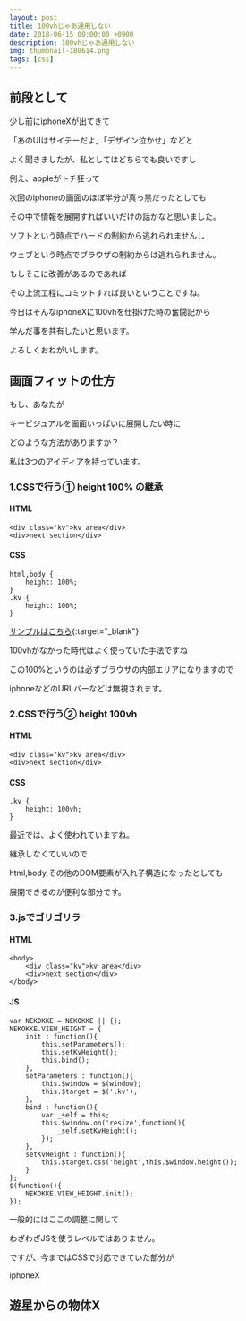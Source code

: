 ```yaml
---
layout: post
title: 100vhじゃあ通用しない
date: 2018-06-15 00:00:00 +0900
description: 100vhじゃあ通用しない
img: thumbnail-180614.png
tags: [css]
---
```

<style>
	* {
		word-break: break-all;
	}
</style>

## 前段として

少し前にiphoneXが出てきて

「あのUIはサイテーだよ」「デザイン泣かせ」などと

よく聞きましたが、私としてはどちらでも良いですし

例え、appleがトチ狂って

次回のiphoneの画面のほぼ半分が真っ黒だったとしても

その中で情報を展開すればいいだけの話かなと思いました。

ソフトという時点でハードの制約から逃れられませんし

ウェブという時点でブラウザの制約からは逃れられません。

もしそこに改善があるのであれば

その上流工程にコミットすれば良いということですね。

今日はそんなiphoneXに100vhを仕掛けた時の奮闘記から

学んだ事を共有したいと思います。

よろしくおねがいします。

## 画面フィットの仕方

もし、あなたが

キービジュアルを画面いっぱいに展開したい時に

どのような方法がありますか？

私は3つのアイディアを持っています。

### 1.CSSで行う① height 100% の継承

#### HTML
```
<div class="kv">kv area</div>
<div>next section</div>
```

#### CSS
```
html,body {
	height: 100%;
}
.kv {
	height: 100%;
}
```

[サンプルはこちら](/sample/vh/index1.html "　"){:target="_blank"}

100vhがなかった時代はよく使っていた手法ですね

この100%というのは必ずブラウザの内部エリアになりますので

iphoneなどのURLバーなどは無視されます。

### 2.CSSで行う② height 100vh

#### HTML
```
<div class="kv">kv area</div>
<div>next section</div>
```

#### CSS
```
.kv {
	height: 100vh;
}
```

最近では、よく使われていますね。

継承しなくていいので

html,body,その他のDOM要素が入れ子構造になったとしても

展開できるのが便利な部分です。

### 3.jsでゴリゴリラ

#### HTML
```
<body>
	<div class="kv">kv area</div>
	<div>next section</div>
</body>
```

#### JS
```
var NEKOKKE = NEKOKKE || {};
NEKOKKE.VIEW_HEIGHT = {
	init : function(){
		this.setParameters();
		this.setKvHeight();
		this.bind();
	},
	setParameters : function(){
		this.$window = $(window);
		this.$target = $('.kv');
	},
	bind : function(){
		var _self = this;
		this.$window.on('resize',function(){
			_self.setKvHeight();
		});
	},
	setKvHeight : function(){
		this.$target.css('height',this.$window.height());
	}
};
$(function(){
	NEKOKKE.VIEW_HEIGHT.init();
});
```



一般的にはここの調整に関して

わざわざJSを使うレベルではありません。

ですが、今まではCSSで対応できていた部分が

iphoneX

## 遊星からの物体X